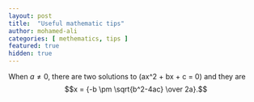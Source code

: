 ```yaml
---
layout: post
title:  "Useful mathematic tips"
author: mohamed-ali
categories: [ methematics, tips ]
featured: true
hidden: true
---
```


When $a \ne 0$, there are two solutions to \(ax^2 + bx + c = 0\) and they are
$$x = {-b \pm \sqrt{b^2-4ac} \over 2a}.$$
